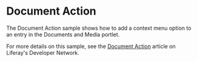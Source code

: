 # Document Action

The Document Action sample shows how to add a context menu option to an entry in
the Documents and Media portlet.

For more details on this sample, see the
[Document Action](https://dev.liferay.com/develop/reference/-/knowledge_base/7-0/document-action)
article on Liferay's Developer Network.